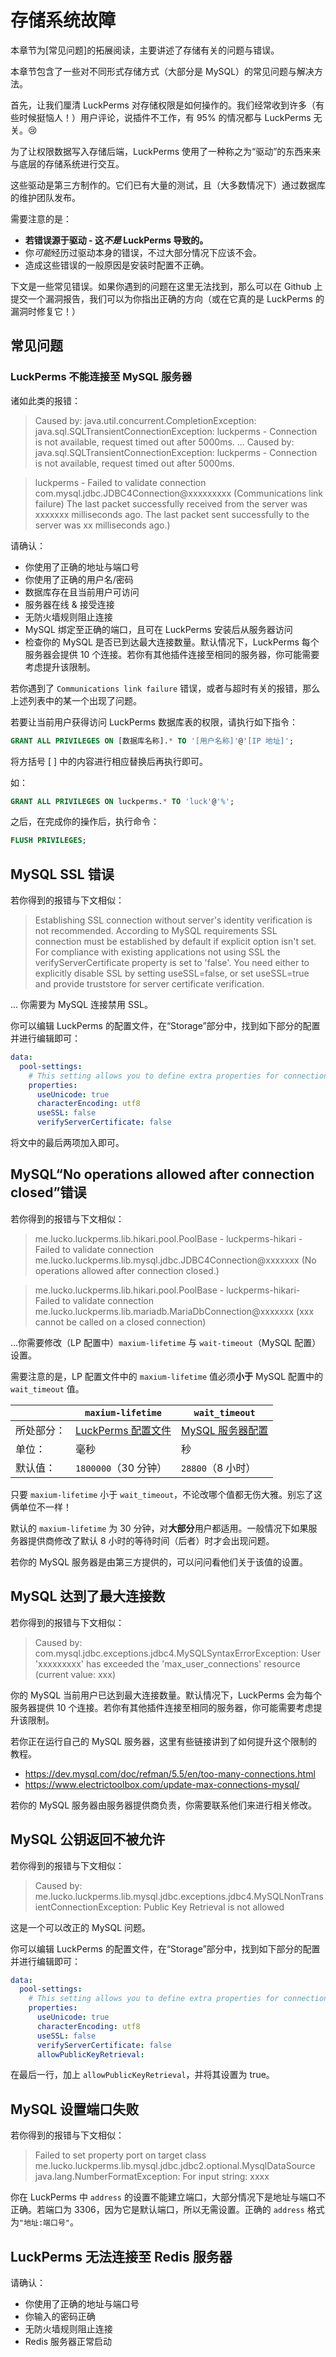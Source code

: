 # 存储系统故障

本章节为[常见问题]的拓展阅读，主要讲述了存储有关的问题与错误。

本章节包含了一些对不同形式存储方式（大部分是 MySQL）的常见问题与解决方法。

首先，让我们厘清 LuckPerms 对存储权限是如何操作的。我们经常收到许多（有些时候挺恼人！）用户评论，说插件不工作，有 95% 的情况都与 LuckPerms 无关。😢

为了让权限数据写入存储后端，LuckPerms 使用了一种称之为“驱动”的东西来来与底层的存储系统进行交互。

这些驱动是第三方制作的。它们已有大量的测试，且（大多数情况下）通过数据库的维护团队发布。

需要注意的是：

* **若错误源于驱动 - 这*不是* LuckPerms 导致的。**
* 你*可能*经历过驱动本身的错误，不过大部分情况下应该不会。
* 造成这些错误的一般原因是安装时配置不正确。

下文是一些常见错误。如果你遇到的问题在这里无法找到，那么可以在 Github 上提交一个漏洞报告，我们可以为你指出正确的方向（或在它真的是 LuckPerms 的漏洞时修复它！）

## 常见问题

### LuckPerms 不能连接至 MySQL 服务器

诸如此类的报错：

> Caused by: java.util.concurrent.CompletionException: java.sql.SQLTransientConnectionException: luckperms - Connection is not available, request timed out after 5000ms.
> ...
> Caused by: java.sql.SQLTransientConnectionException: luckperms - Connection is not available, request timed out after 5000ms.

> luckperms - Failed to validate connection com.mysql.jdbc.JDBC4Connection@xxxxxxxxx (Communications link failure)
> The last packet successfully received from the server was xxxxxxx milliseconds ago. The last packet sent successfully to the server was xx milliseconds ago.)

请确认：

* 你使用了正确的地址与端口号
* 你使用了正确的用户名/密码
* 数据库存在且当前用户可访问
* 服务器在线 & 接受连接
* 无防火墙规则阻止连接
* MySQL 绑定至正确的端口，且可在 LuckPerms 安装后从服务器访问
* 检查你的 MySQL 是否已到达最大连接数量。默认情况下，LuckPerms 每个服务器会提供 10 个连接。若你有其他插件连接至相同的服务器，你可能需要考虑提升该限制。

若你遇到了 `Communications link failure` 错误，或者与超时有关的报错，那么上述列表中的某一个出现了问题。

若要让当前用户获得访问 LuckPerms 数据库表的权限，请执行如下指令：

```SQL
GRANT ALL PRIVILEGES ON [数据库名称].* TO '[用户名称]'@'[IP 地址]';
```

将方括号 [ ] 中的内容进行相应替换后再执行即可。

如：
```SQL
GRANT ALL PRIVILEGES ON luckperms.* TO 'luck'@'%';
```

之后，在完成你的操作后，执行命令：
```SQL
FLUSH PRIVILEGES;
```

## MySQL SSL 错误

若你得到的报错与下文相似：

> Establishing SSL connection without server's identity verification is not recommended. According to MySQL requirements SSL connection must be established by default if explicit option isn't set. For compliance with existing applications not using SSL the verifyServerCertificate property is set to 'false'. You need either to explicitly disable SSL by setting useSSL=false, or set useSSL=true and provide truststore for server certificate verification.

... 你需要为 MySQL 连接禁用 SSL。

你可以编辑 LuckPerms 的配置文件，在“Storage”部分中，找到如下部分的配置并进行编辑即可：

```YAML
data:
  pool-settings:
    # This setting allows you to define extra properties for connections.
    properties:
      useUnicode: true
      characterEncoding: utf8
      useSSL: false
      verifyServerCertificate: false
```
将文中的最后两项加入即可。

## MySQL“No operations allowed after connection closed”错误

若你得到的报错与下文相似：

> me.lucko.luckperms.lib.hikari.pool.PoolBase - luckperms-hikari - Failed to validate connection me.lucko.luckperms.lib.mysql.jdbc.JDBC4Connection@xxxxxxx (No operations allowed after connection closed.)

> me.lucko.luckperms.lib.hikari.pool.PoolBase - luckperms-hikari- Failed to validate connection me.lucko.luckperms.lib.mariadb.MariaDbConnection@xxxxxxx (xxx cannot be called on a closed connection)

...你需要修改（LP 配置中）`maxium-lifetime` 与 `wait-timeout`（MySQL 配置）设置。

需要注意的是，LP 配置文件中的 `maxium-lifetime` 值必须**小于** MySQL 配置中的 `wait_timeout` 值。

||`maxium-lifetime`|`wait_timeout`|
|---|---|---|
|所处部分：|[LuckPerms 配置文件](https://github.com/LuckPerms/LuckPerms/blob/be92a6754404b387dead24ebc1dd3ca8af8e6456/bukkit/src/main/resources/config.yml#L125-L128)|[MySQL 服务器配置](https://dev.mysql.com/doc/refman/5.7/en/server-system-variables.html#sysvar_wait_timeout)|
|单位：|毫秒|秒|
|默认值：|`1800000`（30 分钟）|`28800`（8 小时）|

只要 `maxium-lifetime` 小于 `wait_timeout`，不论改哪个值都无伤大雅。别忘了这俩单位不一样！

默认的 `maxium-lifetime` 为 30 分钟，对**大部分**用户都适用。一般情况下如果服务器提供商修改了默认 8 小时的等待时间（后者）时才会出现问题。

若你的 MySQL 服务器是由第三方提供的，可以问问看他们关于该值的设置。

## MySQL 达到了最大连接数

若你得到的报错与下文相似：

> Caused by: com.mysql.jdbc.exceptions.jdbc4.MySQLSyntaxErrorException: User 'xxxxxxxxx' has exceeded the 'max_user_connections' resource (current value: xxx)

你的 MySQL 当前用户已达到最大连接数量。默认情况下，LuckPerms 会为每个服务器提供 10 个连接。若你有其他插件连接至相同的服务器，你可能需要考虑提升该限制。

若你正在运行自己的 MySQL 服务器，这里有些链接讲到了如何提升这个限制的教程。

* https://dev.mysql.com/doc/refman/5.5/en/too-many-connections.html
* https://www.electrictoolbox.com/update-max-connections-mysql/

若你的 MySQL 服务器由服务器提供商负责，你需要联系他们来进行相关修改。

## MySQL 公钥返回不被允许

若你得到的报错与下文相似：

> Caused by: me.lucko.luckperms.lib.mysql.jdbc.exceptions.jdbc4.MySQLNonTransientConnectionException: Public Key Retrieval is not allowed

这是一个可以改正的 MySQL 问题。

你可以编辑 LuckPerms 的配置文件，在“Storage”部分中，找到如下部分的配置并进行编辑即可：

```YAML
data:
  pool-settings:
    # This setting allows you to define extra properties for connections.
    properties:
      useUnicode: true
      characterEncoding: utf8
      useSSL: false
      verifyServerCertificate: false
      allowPublicKeyRetrieval: 
```

在最后一行，加上 `allowPublicKeyRetrieval`，并将其设置为 true。

## MySQL 设置端口失败

若你得到的报错与下文相似：

> Failed to set property port on target class me.lucko.luckperms.lib.mysql.jdbc.jdbc2.optional.MysqlDataSource java.lang.NumberFormatException: For input string: xxxx

你在 LuckPerms 中 `address` 的设置不能建立端口，大部分情况下是地址与端口不正确。若端口为 3306，因为它是默认端口，所以无需设置。正确的 `address` 格式为`"地址:端口号"`。

## LuckPerms 无法连接至 Redis 服务器

请确认：

* 你使用了正确的地址与端口号
* 你输入的密码正确
* 无防火墙规则阻止连接
* Redis 服务器正常启动